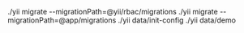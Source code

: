 ./yii migrate --migrationPath=@yii/rbac/migrations
./yii migrate --migrationPath=@app/migrations
./yii data/init-config
./yii data/demo